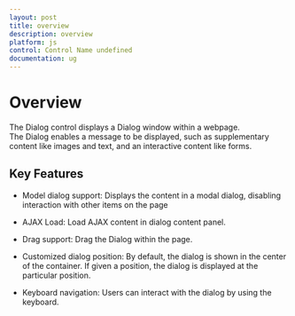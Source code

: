 ```yaml
---
layout: post
title: overview
description: overview
platform: js
control: Control Name undefined
documentation: ug
---
```


# Overview

The Dialog control displays a Dialog window within a webpage. The Dialog enables a message to be displayed, such as supplementary content like images and text, and an interactive content like forms.

## Key Features

* Model dialog support: Displays the content in a modal dialog, disabling interaction with other items on the page

* AJAX Load: Load AJAX content in dialog content panel.

* Drag support: Drag the Dialog within the page.

* Customized dialog position: By default, the dialog is shown in the center of the container. If given a position, the dialog is displayed at the particular position.

* Keyboard navigation: Users can interact with the dialog by using the keyboard.




